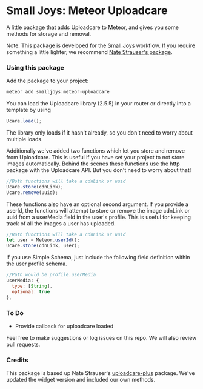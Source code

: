 # Small Joys: Meteor Uploadcare

A little package that adds Uploadcare to Meteor, and gives you some methods for storage and removal.

Note: This package is developed for the <a href="http://smalljoys.co">Small Joys</a> workflow. If you require something a little lighter, we recommend <a href="https://github.com/nate-strauser/meteor-uploadcare-plus/">Nate Strauser's package</a>.

### Using this package

Add the package to your project:

```js
meteor add smalljoys:meteor-uploadcare
```

You can load the Uploadcare library (2.5.5) in your router or directly into a template by using

```js
Ucare.load();
```

The library only loads if it hasn't already, so you don't need to worry about multiple loads.

Additionally we've added two functions which let you store and remove from Uploadcare. This is useful if you have set your project to not store images automatically. Behind the scenes these functions use the http package with the Uploadcare API. But you don't need to worry about that!

```js
//Both functions will take a cdnLink or uuid
Ucare.store(cdnLink);
Ucare.remove(uuid);
```

These functions also have an optional second argument. If you provide a userId, the functions will attempt to store or remove the image cdnLink or uuid from a userMedia field in the user's profile. This is useful for keeping track of all the images a user has uploaded.

```js
//Both functions will take a cdnLink or uuid
let user = Meteor.userId();
Ucare.store(cdnLink, user);
```

If you use Simple Schema, just include the following field definition within the user profile schema.

```js
//Path would be profile.userMedia
userMedia: {
  type: [String],
  optional: true
},
```

### To Do
- Provide callback for uploadcare loaded

Feel free to make suggestions or log issues on this repo. We will also review pull requests.

### Credits
This package is based up Nate Strauser's <a href="https://github.com/nate-strauser/meteor-uploadcare-plus/">uploadcare-plus</a> package. We've updated the widget version and included our own methods.

